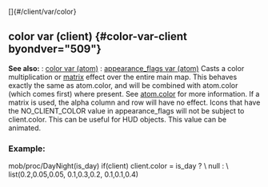 []{#/client/var/color}
## color var (client) {#color-var-client byondver="509"}
**See also:**
:   [color var (atom)](#/atom/var/color)
:   [appearance_flags var (atom)](#/atom/var/appearance_flags)
Casts a color multiplication or [matrix](#/%7Bnotes%7D/color-matrix)
effect over the entire main map. This behaves exactly the same as
atom.color, and will be combined with atom.color (which comes first)
where present. See [atom.color](#/atom/var/color) for more information.
If a matrix is used, the alpha column and row will have no effect.
Icons that have the NO_CLIENT_COLOR value in appearance_flags will not
be subject to client.color. This can be useful for HUD objects.
This value can be animated.
### Example:
mob/proc/DayNight(is_day) if(client) client.color = is_day ? \\ null :
\\ list(0.2,0.05,0.05, 0.1,0.3,0.2, 0.1,0.1,0.4)
